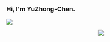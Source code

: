 ### Hi, I'm YuZhong-Chen.

<picture>
<source 
  srcset="https://github-readme-stats.vercel.app/api?username=YuZhong-Chen&show_icons=true&theme=dark"
  media="(prefers-color-scheme: dark)"
/>
<source
  srcset="https://github-readme-stats.vercel.app/api?username=YuZhong-Chen&show_icons=true"
  media="(prefers-color-scheme: light), (prefers-color-scheme: no-preference)"
/>
<img src="https://github-readme-stats.vercel.app/api?username=YuZhong-Chen&show_icons=true" />
</picture>

<p align = "center">
 <img src="https://activity-graph.herokuapp.com/graph?username=YuZhong-Chen&theme=redical">
</p> 
